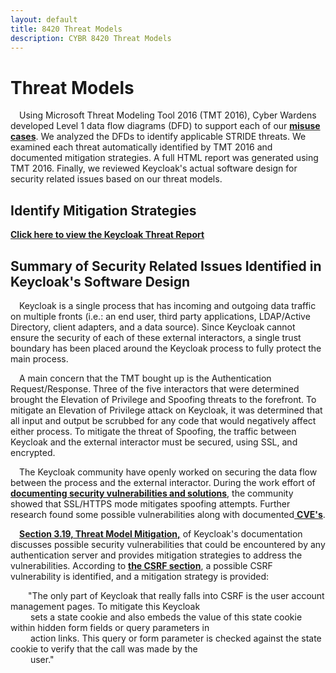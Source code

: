 ```yaml
---
layout: default
title: 8420 Threat Models
description: CYBR 8420 Threat Models
---
```

Threat Models
=============
&emsp;Using Microsoft Threat Modeling Tool 2016 (TMT 2016), Cyber Wardens developed Level 1 data flow diagrams (DFD) to support each of our <a href="https://daniellucier.github.io/CYBER8420-SemesterProject/misc/pages/MisuseCases.html"><strong>misuse cases</strong></a>. We analyzed the DFDs to identify applicable STRIDE threats. We examined each threat automatically identified by TMT 2016 and documented mitigation strategies. A full HTML report was generated using TMT 2016. Finally, we reviewed Keycloak's actual software design for security related issues based on our threat models.

Identify Mitigation Strategies
------------------------------

<a href = "https://daniellucier.github.io/CYBER8420-SemesterProject/ThreatModels/TMT2016Docs/Keycloak-Threat-Model.htm"><strong>Click here to view the Keycloak Threat Report</strong></a>

Summary of Security Related Issues Identified in Keycloak's Software Design
----------------------------------------------------------------------------

&emsp;Keycloak is a single process that has incoming and outgoing data traffic on multiple fronts (i.e.: an end user, third party applications, LDAP/Active Directory, client adapters, and a data source). Since Keycloak cannot ensure the security of each of these external interactors, a single trust boundary has been placed around the Keycloak process to fully protect the main process.

&emsp;A main concern that the TMT bought up is the Authentication Request/Response. Three of the five interactors that were determined brought the Elevation of Privilege and Spoofing threats to the forefront. To mitigate an Elevation of Privilege attack on Keycloak, it was determined that all input and output be scrubbed for any code that would negatively affect either process. To mitigate the threat of Spoofing, the traffic between Keycloak and the external interactor must be secured, using SSL, and encrypted.

&emsp;The Keycloak community have openly worked on securing the data flow between the process and the external interactor. During the work effort of<a href = "https://issues.jboss.org/browse/KEYCLOAK-687?_sscc=t"> <strong>documenting security vulnerabilities and solutions</strong></a>, the community showed that SSL/HTTPS mode mitigates spoofing attempts. Further research found some possible vulnerabilities along with documented<a href = "https://www.cvedetails.com/vulnerability-list/vendor_id-16498/Keycloak.html"> <strong>CVE's</strong></a>. 

&emsp;<a href="http://www.keycloak.org/docs/3.3/server_admin/topics/threat.html"><strong>Section 3.19, Threat Model Mitigation,</strong></a> of Keycloak's documentation discusses possible security vulnerabilities that could be encountered by any authentication server and provides mitigation strategies to address the vulnerabilities. According to <a href = "http://www.keycloak.org/docs/3.3/server_admin/topics/threat/csrf.html"><strong>the CSRF section</strong></a>, a possible CSRF vulnerability is identified, and a mitigation strategy is provided:

&emsp;&emsp;"The only part of Keycloak that really falls into CSRF is the user account management pages. To mitigate this Keycloak
<br />&emsp;&emsp; sets a state cookie and also embeds the value of this state cookie within hidden form fields or query parameters in <br />&emsp;&emsp; action links. This query or form parameter is checked against the state cookie to verify that the call was made by the 
<br />&emsp;&emsp; user."





